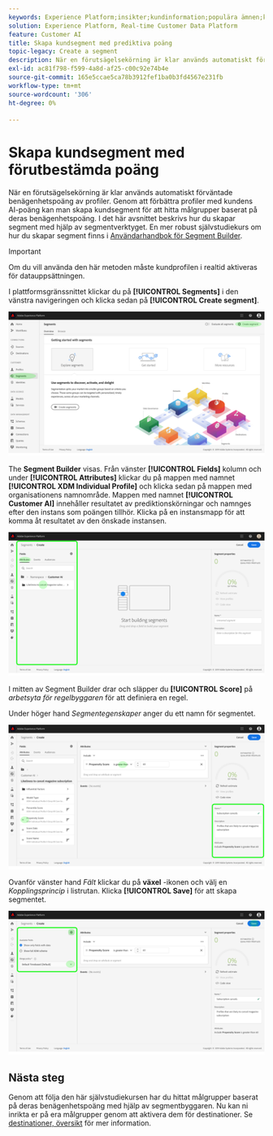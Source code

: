 ```yaml
---
keywords: Experience Platform;insikter;kundinformation;populära ämnen;kundsegment
solution: Experience Platform, Real-time Customer Data Platform
feature: Customer AI
title: Skapa kundsegment med prediktiva poäng
topic-legacy: Create a segment
description: När en förutsägelsekörning är klar används automatiskt förväntade benägenhetspoäng av profiler. Genom att förbättra profiler med kundens AI-poäng kan man skapa kundsegment för att hitta målgrupper baserat på deras benägenhetspoäng. I det här avsnittet beskrivs hur du skapar segment med hjälp av segmentverktyget.
exl-id: ac81f798-f599-4a8d-af25-c00c92e74b4e
source-git-commit: 165e5ccae5ca78b3912fef1ba0b3fd4567e231fb
workflow-type: tm+mt
source-wordcount: '306'
ht-degree: 0%

---
```


# Skapa kundsegment med förutbestämda poäng

När en förutsägelsekörning är klar används automatiskt förväntade benägenhetspoäng av profiler. Genom att förbättra profiler med kundens AI-poäng kan man skapa kundsegment för att hitta målgrupper baserat på deras benägenhetspoäng. I det här avsnittet beskrivs hur du skapar segment med hjälp av segmentverktyget. En mer robust självstudiekurs om hur du skapar segment finns i [Användarhandbok för Segment Builder](../../../segmentation/ui/segment-builder.md).

>[!IMPORTANT]
>
>Om du vill använda den här metoden måste kundprofilen i realtid aktiveras för datauppsättningen.

I plattformsgränssnittet klickar du på **[!UICONTROL Segments]** i den vänstra navigeringen och klicka sedan på **[!UICONTROL Create segment]**.

![](../images/user-guide/segments.png)

The **Segment Builder** visas. Från vänster **[!UICONTROL Fields]** kolumn och under **[!UICONTROL Attributes]** klickar du på mappen med namnet **[!UICONTROL XDM Individual Profile]** och klicka sedan på mappen med organisationens namnområde. Mappen med namnet **[!UICONTROL Customer AI]** innehåller resultatet av prediktionskörningar och namnges efter den instans som poängen tillhör. Klicka på en instansmapp för att komma åt resultatet av den önskade instansen.

![](../images/user-guide/results.png)

I mitten av Segment Builder drar och släpper du **[!UICONTROL Score]** på *arbetsyta för regelbyggaren* för att definiera en regel.

Under höger hand *Segmentegenskaper* anger du ett namn för segmentet.

![](../images/user-guide/properties.png)

Ovanför vänster hand *Fält* klickar du på **växel** -ikonen och välj en *Kopplingsprincip* i listrutan. Klicka **[!UICONTROL Save]** för att skapa segmentet.

![](../images/user-guide/merge_policy.png)

## Nästa steg

Genom att följa den här självstudiekursen har du hittat målgrupper baserat på deras benägenhetspoäng med hjälp av segmentbyggaren. Nu kan ni inrikta er på era målgrupper genom att aktivera dem för destinationer. Se [destinationer, översikt](../../../destinations/home.md) för mer information.
